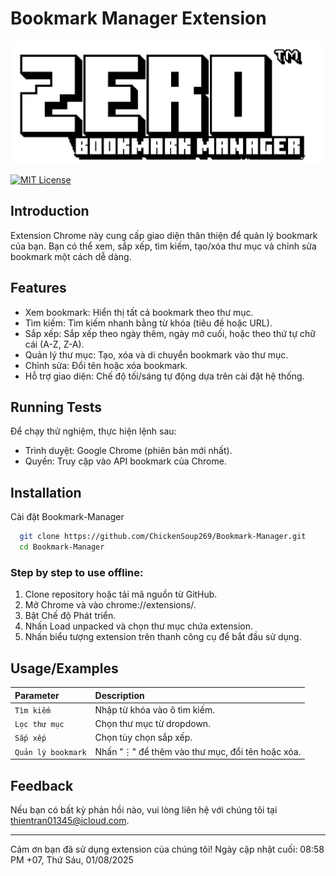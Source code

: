 # Bookmark Manager Extension

<div align="center">
<img src="./images/logo.png" alt="logo">
</div>

[![MIT License](https://img.shields.io/badge/License-MIT-green.svg)](https://choosealicense.com/licenses/mit/)

## Introduction

Extension Chrome này cung cấp giao diện thân thiện để quản lý bookmark của bạn. Bạn có thể xem, sắp xếp, tìm kiếm, tạo/xóa thư mục và chỉnh sửa bookmark một cách dễ dàng.

## Features

- Xem bookmark: Hiển thị tất cả bookmark theo thư mục.
- Tìm kiếm: Tìm kiếm nhanh bằng từ khóa (tiêu đề hoặc URL).
- Sắp xếp: Sắp xếp theo ngày thêm, ngày mở cuối, hoặc theo thứ tự chữ cái (A-Z, Z-A).
- Quản lý thư mục: Tạo, xóa và di chuyển bookmark vào thư mục.
- Chỉnh sửa: Đổi tên hoặc xóa bookmark.
- Hỗ trợ giao diện: Chế độ tối/sáng tự động dựa trên cài đặt hệ thống.

## Running Tests

Để chạy thử nghiệm, thực hiện lệnh sau:

- Trình duyệt: Google Chrome (phiên bản mới nhất).
- Quyền: Truy cập vào API bookmark của Chrome.

## Installation

Cài đặt Bookmark-Manager

```bash
  git clone https://github.com/ChickenSoup269/Bookmark-Manager.git
  cd Bookmark-Manager
```

### Step by step to use offline:

1. Clone repository hoặc tải mã nguồn từ GitHub.
2. Mở Chrome và vào chrome://extensions/.
3. Bật Chế độ Phát triển.
4. Nhấn Load unpacked và chọn thư mục chứa extension.
5. Nhấn biểu tượng extension trên thanh công cụ để bắt đầu sử dụng.

## Usage/Examples

| Parameter          | Description                                     |
| :----------------- | :---------------------------------------------- |
| `Tìm kiếm`         | Nhập từ khóa vào ô tìm kiếm.                    |
| `Lọc thư mục`      | Chọn thư mục từ dropdown.                       |
| `Sắp xếp`          | Chọn tùy chọn sắp xếp.                          |
| `Quản lý bookmark` | Nhấn "⋮" để thêm vào thư mục, đổi tên hoặc xóa. |

## Feedback

Nếu bạn có bất kỳ phản hồi nào, vui lòng liên hệ với chúng tôi tại thientran01345@icloud.com.

---

Cảm ơn bạn đã sử dụng extension của chúng tôi!
Ngày cập nhật cuối: 08:58 PM +07, Thứ Sáu, 01/08/2025
